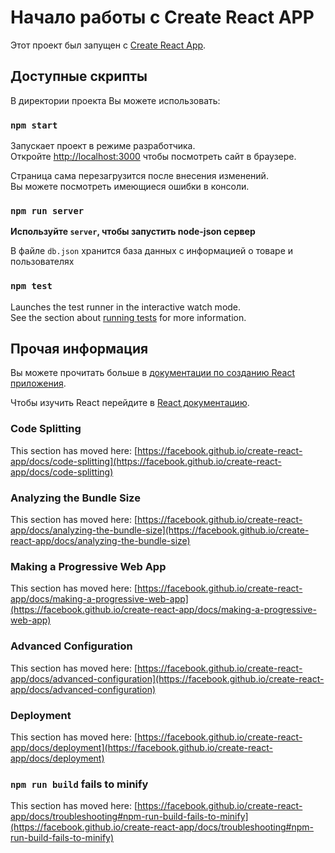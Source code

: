 # Начало работы с Create React APP

Этот проект был запущен с [Create React App](https://github.com/facebook/create-react-app).

## Доступные скрипты

В директории проекта Вы можете использовать:

### `npm start`

Запускает проект в режиме разработчика.\
Откройте [http://localhost:3000](http://localhost:3000) чтобы посмотреть сайт в браузере.

Страница сама перезагрузится после внесения изменений.\
Вы можете посмотреть имеющиеся ошибки в консоли.

### `npm run server`

**Используйте `server`, чтобы запустить node-json сервер**

В файле `db.json` хранится база данных с информацией о товаре и пользователях

### `npm test`

Launches the test runner in the interactive watch mode.\
See the section about [running tests](https://facebook.github.io/create-react-app/docs/running-tests) for more information.

## Прочая информация

Вы можете прочитать больше в [документации по созданию React приложения](https://facebook.github.io/create-react-app/docs/getting-started).

Чтобы изучить React перейдите в [React документацию](https://reactjs.org/).

### Code Splitting

This section has moved here: [https://facebook.github.io/create-react-app/docs/code-splitting](https://facebook.github.io/create-react-app/docs/code-splitting)

### Analyzing the Bundle Size

This section has moved here: [https://facebook.github.io/create-react-app/docs/analyzing-the-bundle-size](https://facebook.github.io/create-react-app/docs/analyzing-the-bundle-size)

### Making a Progressive Web App

This section has moved here: [https://facebook.github.io/create-react-app/docs/making-a-progressive-web-app](https://facebook.github.io/create-react-app/docs/making-a-progressive-web-app)

### Advanced Configuration

This section has moved here: [https://facebook.github.io/create-react-app/docs/advanced-configuration](https://facebook.github.io/create-react-app/docs/advanced-configuration)

### Deployment

This section has moved here: [https://facebook.github.io/create-react-app/docs/deployment](https://facebook.github.io/create-react-app/docs/deployment)

### `npm run build` fails to minify

This section has moved here: [https://facebook.github.io/create-react-app/docs/troubleshooting#npm-run-build-fails-to-minify](https://facebook.github.io/create-react-app/docs/troubleshooting#npm-run-build-fails-to-minify)
